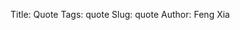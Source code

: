 Title: Quote
Tags: quote
Slug: quote
Author: Feng Xia

<div id="quote"></div>

<script type="text/babel">

 var QuoteBox = React.createClass({
   getInitialState: function(){
     return {
       quote: null,
       img: null
     }
   },
   componentDidMount: function(){
     this.setImage();
   },
   setImage: function(){
     // Spinner
     this.setState({
       loading: true
     });

     // AJAX
     var that = this;
     var min = 1, max = 1743; // 1743 is from manual testing
     var id = Math.floor(Math.random()*(max-min)+min);
     
     // NOTE: must use `https` if using github page, which is
     // served in https (is a setting option, however).
     var apiUrl = "https://dynamic.xkcd.com/api-0/jsonp/comic/"+id;
     j$.ajax({
       url: apiUrl,
       dataType:"jsonp",
       method: "GET",
       success: function(data){
         that.setState({
           quote: data.title,
           img: data.img,
           loading: false
         });
       }
     });
   },
   render: function(){
     return (
       <div>
         <figure>
           <img src={this.state.img}
                className="center img-responsive" />
           <figcaption>
             {this.state.quote}
             <span onClick={this.setImage}
                   style={{marginLeft:"1em", float:"none"}}>
               <i className={this.state.loading? "fa fa-spinner":"fa fa-angle-right"}
                  style={{paddingLeft:"1em",marginRight:"1em"}}></i>
               more
             </span>
           </figcaption>
         </figure>
       </div>
     );
   }
 });
 ReactDOM.render(
   <QuoteBox />,
   document.getElementById("quote")
 );

</script>
